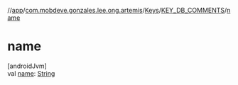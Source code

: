 //[app](../../../../index.md)/[com.mobdeve.gonzales.lee.ong.artemis](../../index.md)/[Keys](../index.md)/[KEY_DB_COMMENTS](index.md)/[name](name.md)

# name

[androidJvm]\
val [name](name.md): [String](https://kotlinlang.org/api/latest/jvm/stdlib/kotlin/-string/index.html)

